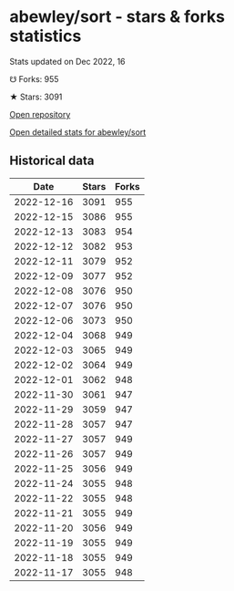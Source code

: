 # abewley/sort - stars & forks statistics

Stats updated on Dec 2022, 16

☋ Forks: 955

★ Stars: 3091

[Open repository](https://github.com/abewley/sort)

[Open detailed stats for abewley/sort](https://reviewgithub.com/rep/abewley/sort)

## Historical data
| Date | Stars | Forks |
|------|-------|-------|
| 2022-12-16 | 3091 | 955 | 
| 2022-12-15 | 3086 | 955 | 
| 2022-12-13 | 3083 | 954 | 
| 2022-12-12 | 3082 | 953 | 
| 2022-12-11 | 3079 | 952 | 
| 2022-12-09 | 3077 | 952 | 
| 2022-12-08 | 3076 | 950 | 
| 2022-12-07 | 3076 | 950 | 
| 2022-12-06 | 3073 | 950 | 
| 2022-12-04 | 3068 | 949 | 
| 2022-12-03 | 3065 | 949 | 
| 2022-12-02 | 3064 | 949 | 
| 2022-12-01 | 3062 | 948 | 
| 2022-11-30 | 3061 | 947 | 
| 2022-11-29 | 3059 | 947 | 
| 2022-11-28 | 3057 | 947 | 
| 2022-11-27 | 3057 | 949 | 
| 2022-11-26 | 3057 | 949 | 
| 2022-11-25 | 3056 | 949 | 
| 2022-11-24 | 3055 | 948 | 
| 2022-11-22 | 3055 | 948 | 
| 2022-11-21 | 3055 | 949 | 
| 2022-11-20 | 3056 | 949 | 
| 2022-11-19 | 3055 | 949 | 
| 2022-11-18 | 3055 | 949 | 
| 2022-11-17 | 3055 | 948 | 

